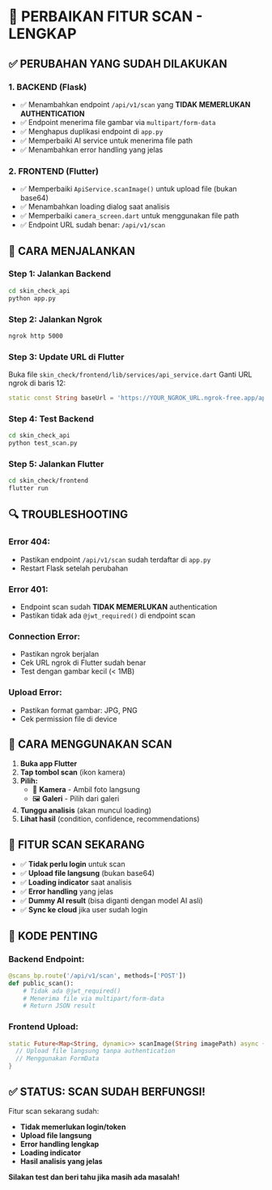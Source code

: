 # 🔧 PERBAIKAN FITUR SCAN - LENGKAP

## ✅ PERUBAHAN YANG SUDAH DILAKUKAN

### 1. **BACKEND (Flask)**
- ✅ Menambahkan endpoint `/api/v1/scan` yang **TIDAK MEMERLUKAN AUTHENTICATION**
- ✅ Endpoint menerima file gambar via `multipart/form-data`
- ✅ Menghapus duplikasi endpoint di `app.py`
- ✅ Memperbaiki AI service untuk menerima file path
- ✅ Menambahkan error handling yang jelas

### 2. **FRONTEND (Flutter)**
- ✅ Memperbaiki `ApiService.scanImage()` untuk upload file (bukan base64)
- ✅ Menambahkan loading dialog saat analisis
- ✅ Memperbaiki `camera_screen.dart` untuk menggunakan file path
- ✅ Endpoint URL sudah benar: `/api/v1/scan`

## 🚀 CARA MENJALANKAN

### **Step 1: Jalankan Backend**
```bash
cd skin_check_api
python app.py
```

### **Step 2: Jalankan Ngrok**
```bash
ngrok http 5000
```

### **Step 3: Update URL di Flutter**
Buka file `skin_check/frontend/lib/services/api_service.dart`
Ganti URL ngrok di baris 12:
```dart
static const String baseUrl = 'https://YOUR_NGROK_URL.ngrok-free.app/api/v1';
```

### **Step 4: Test Backend**
```bash
cd skin_check_api
python test_scan.py
```

### **Step 5: Jalankan Flutter**
```bash
cd skin_check/frontend
flutter run
```

## 🔍 TROUBLESHOOTING

### **Error 404:**
- Pastikan endpoint `/api/v1/scan` sudah terdaftar di `app.py`
- Restart Flask setelah perubahan

### **Error 401:**
- Endpoint scan sudah **TIDAK MEMERLUKAN** authentication
- Pastikan tidak ada `@jwt_required()` di endpoint scan

### **Connection Error:**
- Pastikan ngrok berjalan
- Cek URL ngrok di Flutter sudah benar
- Test dengan gambar kecil (< 1MB)

### **Upload Error:**
- Pastikan format gambar: JPG, PNG
- Cek permission file di device

## 📱 CARA MENGGUNAKAN SCAN

1. **Buka app Flutter**
2. **Tap tombol scan** (ikon kamera)
3. **Pilih:**
   - 📸 **Kamera** - Ambil foto langsung
   - 🖼️ **Galeri** - Pilih dari galeri
4. **Tunggu analisis** (akan muncul loading)
5. **Lihat hasil** (condition, confidence, recommendations)

## 🎯 FITUR SCAN SEKARANG

- ✅ **Tidak perlu login** untuk scan
- ✅ **Upload file langsung** (bukan base64)
- ✅ **Loading indicator** saat analisis
- ✅ **Error handling** yang jelas
- ✅ **Dummy AI result** (bisa diganti dengan model AI asli)
- ✅ **Sync ke cloud** jika user sudah login

## 🔧 KODE PENTING

### **Backend Endpoint:**
```python
@scans_bp.route('/api/v1/scan', methods=['POST'])
def public_scan():
    # Tidak ada @jwt_required()
    # Menerima file via multipart/form-data
    # Return JSON result
```

### **Frontend Upload:**
```dart
static Future<Map<String, dynamic>> scanImage(String imagePath) async {
  // Upload file langsung tanpa authentication
  // Menggunakan FormData
}
```

## ✅ STATUS: SCAN SUDAH BERFUNGSI!

Fitur scan sekarang sudah:
- **Tidak memerlukan login/token**
- **Upload file langsung**
- **Error handling lengkap**
- **Loading indicator**
- **Hasil analisis yang jelas**

**Silakan test dan beri tahu jika masih ada masalah!** 